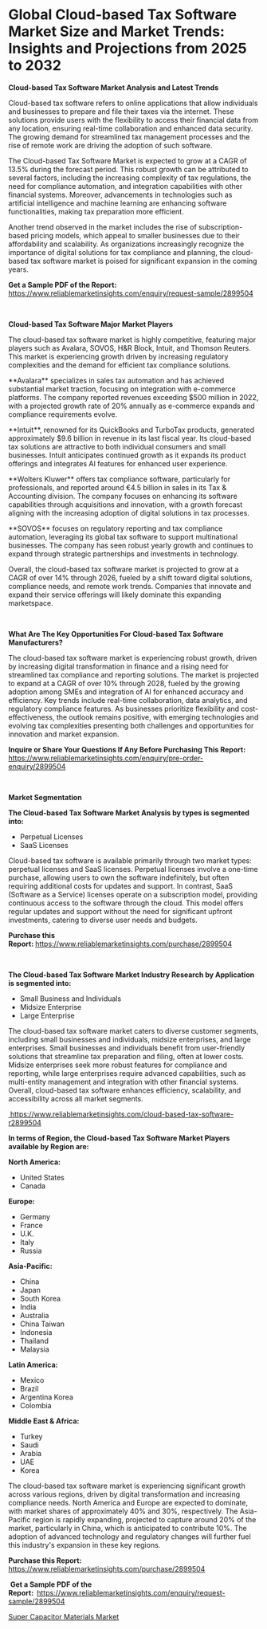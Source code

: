 <p><h1>Global Cloud-based Tax Software Market Size and Market Trends: Insights and Projections from 2025 to 2032</h1></p><p><strong>Cloud-based Tax Software Market Analysis and Latest Trends</strong></p>
<p><p>Cloud-based tax software refers to online applications that allow individuals and businesses to prepare and file their taxes via the internet. These solutions provide users with the flexibility to access their financial data from any location, ensuring real-time collaboration and enhanced data security. The growing demand for streamlined tax management processes and the rise of remote work are driving the adoption of such software.</p><p>The Cloud-based Tax Software Market is expected to grow at a CAGR of 13.5% during the forecast period. This robust growth can be attributed to several factors, including the increasing complexity of tax regulations, the need for compliance automation, and integration capabilities with other financial systems. Moreover, advancements in technologies such as artificial intelligence and machine learning are enhancing software functionalities, making tax preparation more efficient. </p><p>Another trend observed in the market includes the rise of subscription-based pricing models, which appeal to smaller businesses due to their affordability and scalability. As organizations increasingly recognize the importance of digital solutions for tax compliance and planning, the cloud-based tax software market is poised for significant expansion in the coming years.</p></p>
<p><strong>Get a Sample PDF of the Report:&nbsp;</strong> <a href="https://www.reliablemarketinsights.com/enquiry/request-sample/2899504?utm_campaign=3534&utm_medium=2&utm_source=Github&utm_content=ia&utm_term=16032025&utm_id=cloud-based-tax-software">https://www.reliablemarketinsights.com/enquiry/request-sample/2899504</a></p>
<p>&nbsp;</p>
<p><strong>Cloud-based Tax Software Major Market Players</strong></p>
<p><p>The cloud-based tax software market is highly competitive, featuring major players such as Avalara, SOVOS, H&R Block, Intuit, and Thomson Reuters. This market is experiencing growth driven by increasing regulatory complexities and the demand for efficient tax compliance solutions.</p><p>**Avalara** specializes in sales tax automation and has achieved substantial market traction, focusing on integration with e-commerce platforms. The company reported revenues exceeding $500 million in 2022, with a projected growth rate of 20% annually as e-commerce expands and compliance requirements evolve.</p><p>**Intuit**, renowned for its QuickBooks and TurboTax products, generated approximately $9.6 billion in revenue in its last fiscal year. Its cloud-based tax solutions are attractive to both individual consumers and small businesses. Intuit anticipates continued growth as it expands its product offerings and integrates AI features for enhanced user experience.</p><p>**Wolters Kluwer** offers tax compliance software, particularly for professionals, and reported around €4.5 billion in sales in its Tax & Accounting division. The company focuses on enhancing its software capabilities through acquisitions and innovation, with a growth forecast aligning with the increasing adoption of digital solutions in tax processes.</p><p>**SOVOS** focuses on regulatory reporting and tax compliance automation, leveraging its global tax software to support multinational businesses. The company has seen robust yearly growth and continues to expand through strategic partnerships and investments in technology.</p><p>Overall, the cloud-based tax software market is projected to grow at a CAGR of over 14% through 2026, fueled by a shift toward digital solutions, compliance needs, and remote work trends. Companies that innovate and expand their service offerings will likely dominate this expanding marketspace.</p></p>
<p>&nbsp;</p>
<p><strong>What Are The Key Opportunities For Cloud-based Tax Software Manufacturers?</strong></p>
<p><p>The cloud-based tax software market is experiencing robust growth, driven by increasing digital transformation in finance and a rising need for streamlined tax compliance and reporting solutions. The market is projected to expand at a CAGR of over 10% through 2028, fueled by the growing adoption among SMEs and integration of AI for enhanced accuracy and efficiency. Key trends include real-time collaboration, data analytics, and regulatory compliance features. As businesses prioritize flexibility and cost-effectiveness, the outlook remains positive, with emerging technologies and evolving tax complexities presenting both challenges and opportunities for innovation and market expansion.</p></p>
<p><strong>Inquire or Share Your Questions If Any Before Purchasing This Report:</strong> <a href="https://www.reliablemarketinsights.com/enquiry/pre-order-enquiry/2899504?utm_campaign=3534&utm_medium=2&utm_source=Github&utm_content=ia&utm_term=16032025&utm_id=cloud-based-tax-software">https://www.reliablemarketinsights.com/enquiry/pre-order-enquiry/2899504</a></p>
<p>&nbsp;</p>
<p><strong>Market Segmentation</strong></p>
<p><strong>The Cloud-based Tax Software Market Analysis by types is segmented into:</strong></p>
<p><ul><li>Perpetual Licenses</li><li>SaaS Licenses</li></ul></p>
<p><p>Cloud-based tax software is available primarily through two market types: perpetual licenses and SaaS licenses. Perpetual licenses involve a one-time purchase, allowing users to own the software indefinitely, but often requiring additional costs for updates and support. In contrast, SaaS (Software as a Service) licenses operate on a subscription model, providing continuous access to the software through the cloud. This model offers regular updates and support without the need for significant upfront investments, catering to diverse user needs and budgets.</p></p>
<p><strong>Purchase this Report:&nbsp;</strong><a href="https://www.reliablemarketinsights.com/purchase/2899504?utm_campaign=3534&utm_medium=2&utm_source=Github&utm_content=ia&utm_term=16032025&utm_id=cloud-based-tax-software">https://www.reliablemarketinsights.com/purchase/2899504</a></p>
<p>&nbsp;</p>
<p><strong>The Cloud-based Tax Software Market Industry Research by Application is segmented into:</strong></p>
<p><ul><li>Small Business and Individuals</li><li>Midsize Enterprise</li><li>Large Enterprise</li></ul></p>
<p><p>The cloud-based tax software market caters to diverse customer segments, including small businesses and individuals, midsize enterprises, and large enterprises. Small businesses and individuals benefit from user-friendly solutions that streamline tax preparation and filing, often at lower costs. Midsize enterprises seek more robust features for compliance and reporting, while large enterprises require advanced capabilities, such as multi-entity management and integration with other financial systems. Overall, cloud-based tax software enhances efficiency, scalability, and accessibility across all market segments.</p></p>
<p><a href="https://www.reliablemarketinsights.com/cloud-based-tax-software-r2899504?utm_campaign=3534&utm_medium=2&utm_source=Github&utm_content=ia&utm_term=16032025&utm_id=cloud-based-tax-software">&nbsp;https://www.reliablemarketinsights.com/cloud-based-tax-software-r2899504</a></p>
<p><strong>In terms of Region, the Cloud-based Tax Software Market Players available by Region are:</strong></p>
<p>
    <p> <strong> North America: </strong>
        <ul>
            <li>United States</li>
            <li>Canada</li>
        </ul>
        </p> 
    <p> <strong> Europe: </strong>
        <ul>
            <li>Germany</li>
            <li>France</li>
            <li>U.K.</li>
            <li>Italy</li>
            <li>Russia</li>
        </ul>
        </p> 
    <p> <strong> Asia-Pacific: </strong>
        <ul>
            <li>China</li>
            <li>Japan</li>
            <li>South Korea</li>
            <li>India</li>
            <li>Australia</li>
            <li>China Taiwan</li>
            <li>Indonesia</li>
            <li>Thailand</li>
            <li>Malaysia</li>
        </ul>
        </p> 
    <p> <strong> Latin America: </strong>
        <ul>
            <li>Mexico</li>
            <li>Brazil</li>
            <li>Argentina Korea</li>
            <li>Colombia</li>
        </ul>
        </p> 
    <p> <strong> Middle East & Africa: </strong>
        <ul>
            <li>Turkey</li>
            <li>Saudi</li>
            <li>Arabia</li>
            <li>UAE</li>
            <li>Korea</li>
        </ul>
    </p>
    </p>
<p><p>The cloud-based tax software market is experiencing significant growth across various regions, driven by digital transformation and increasing compliance needs. North America and Europe are expected to dominate, with market shares of approximately 40% and 30%, respectively. The Asia-Pacific region is rapidly expanding, projected to capture around 20% of the market, particularly in China, which is anticipated to contribute 10%. The adoption of advanced technology and regulatory changes will further fuel this industry's expansion in these key regions.</p></p>
<p><strong>Purchase this Report: </strong><a href="https://www.reliablemarketinsights.com/purchase/2899504?utm_campaign=3534&utm_medium=2&utm_source=Github&utm_content=ia&utm_term=16032025&utm_id=cloud-based-tax-software">https://www.reliablemarketinsights.com/purchase/2899504</a></p>
<p>&nbsp;<strong>Get a Sample PDF of the Report:&nbsp;&nbsp;</strong><a href="https://www.reliablemarketinsights.com/enquiry/request-sample/2899504?utm_campaign=3534&utm_medium=2&utm_source=Github&utm_content=ia&utm_term=16032025&utm_id=cloud-based-tax-software">https://www.reliablemarketinsights.com/enquiry/request-sample/2899504</a></p>
<p><strong></strong></p>
<p><p><a href="https://github.com/boyertrull4r/Market-Research-Report-List-1/blob/main/super-capacitor-materials-market.md?utm_campaign=3534&utm_medium=2&utm_source=Github&utm_content=ia&utm_term=16032025&utm_id=cloud-based-tax-software">Super Capacitor Materials Market</a></p></p>